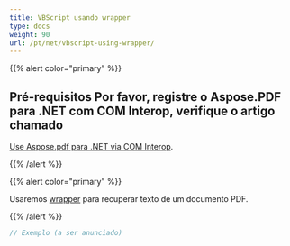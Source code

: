 ```yaml
---
title: VBScript usando wrapper
type: docs
weight: 90
url: /pt/net/vbscript-using-wrapper/
---
```


{{% alert color="primary" %}}

## Pré-requisitos Por favor, registre o Aspose.PDF para .NET com COM Interop, verifique o artigo chamado

[Use Aspose.pdf para .NET via COM Interop](/pdf/pt/net/use-aspose-pdf-for-net-via-com-interop/).

{{% /alert %}}

{{% alert color="primary" %}}

Usaremos [wrapper](https://docs.aspose.com/pdf/net/creating-a-wrapper-assembly/) para recuperar texto de um documento PDF.

{{% /alert %}}

```cs
// Exemplo (a ser anunciado)
```
